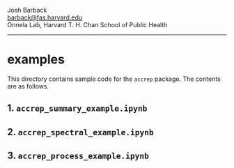 Josh Barback  
barback@fas.harvard.edu  
Onnela Lab, Harvard T. H. Chan School of Public Health

___
examples
===

This directory contains sample code for the `accrep` package.  The contents are as follows.

## 1. `accrep_summary_example.ipynb`

## 2. `accrep_spectral_example.ipynb`

## 3. `accrep_process_example.ipynb`
